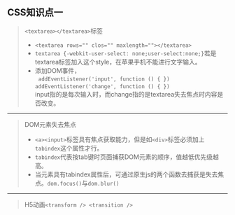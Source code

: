 ## CSS知识点一

> ```<textarea></textarea>```标签
> - ```<textarea rows="" clos="" maxlength=""></textarea>```
> - ```textarea {-webkit-user-select: none;user-select:none;}```若是textarea标签加入这个style，在苹果手机不能进行文字输入。
> - 添加DOM事件，<br/> ```
addEventListener('input', function () { })```<br/>
```addEventListener('change', function () { })```<br/>
input指的是每次输入时，而change指的是textarea失去焦点时内容是否改变。
***
> DOM元素失去焦点
> -  ```<a><input>```标签具有焦点获取能力，但是如```<div>```标签必须加上 ```tabindex```这个属性才行。
> - ```tabindex```代表按tab键时页面捕获DOM元素的顺序，值越低优先级越高。
> - 当元素具有tabindex属性后，可通过原生js的两个函数去捕获是失去焦点。```dom.focus()```与```dom.blur()```
***
> H5动画```<transform /> <transition />```

